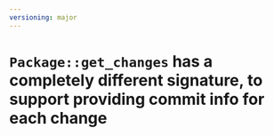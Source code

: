 ```yaml
---
versioning: major
---
```


# `Package::get_changes` has a completely different signature, to support providing commit info for each change
